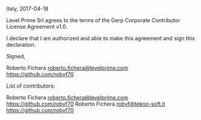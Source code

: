 Italy, 2017-04-18

Level Prime Srl agrees to the terms of the Gerp Corporate Contributor License
Agreement v1.0.

I declare that I am authorized and able to make this agreement and sign this 
declaration.

Signed,

Roberto Fichera roberto.fichera@levelprime.com https://github.com/robyf70


List of contributors:

Roberto Fichera roberto.fichera@levelprime.com https://github.com/robyf70
Roberto Fichera robyf@tekno-soft.it https://github.com/robyf70
